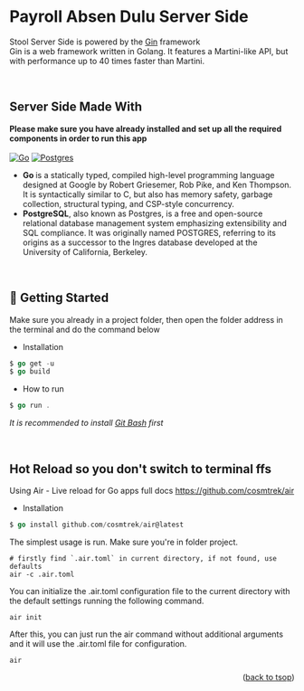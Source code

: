 <a id="readme-top"></a>
# Payroll Absen Dulu Server Side

Stool Server Side is powered by the [Gin](https://gin-gonic.com/) framework</br> Gin is a web framework written in Golang. It features a Martini-like API, but with performance up to 40 times faster than Martini.

&nbsp;

## Server Side Made With

<b>Please make sure you have already installed and set up all the required components in order to run this app</b></br></br>
[![Go](https://img.shields.io/badge/go-%2300ADD8.svg?style=for-the-badge&logo=go&logoColor=white)][Golang-url] [![Postgres][PostgreSQL]][Postgres-url]</br>

- <b>Go </b> is a statically typed, compiled high-level programming language designed at Google by Robert Griesemer, Rob Pike, and Ken Thompson. It is syntactically similar to C, but also has memory safety, garbage collection, structural typing, and CSP-style concurrency.</br>
- <b>PostgreSQL</b>, also known as Postgres, is a free and open-source relational database management system emphasizing extensibility and SQL compliance. It was originally named POSTGRES, referring to its origins as a successor to the Ingres database developed at the University of California, Berkeley.

[PostgreSQL]: https://img.shields.io/badge/PostgreSQL-316192?style=for-the-badge&logo=postgresql&logoColor=white
[Postgres-url]: https://www.postgresql.org/
[Golang-url]: https://go.dev/

&nbsp;

## &#128640; Getting Started

Make sure you already in a project folder, then open the folder address in the terminal and do the command below

- Installation

```go
$ go get -u
$ go build
```

- How to run

```go
$ go run .
```

_It is recommended to install [Git Bash](https://git-scm.com/downloads) first_

&nbsp;

## Hot Reload so you don't switch to terminal ffs
Using Air - Live reload for Go apps
full docs https://github.com/cosmtrek/air

- Installation
```go 
$ go install github.com/cosmtrek/air@latest
```
The simplest usage is run. Make sure you're in folder project.
```
# firstly find `.air.toml` in current directory, if not found, use defaults
air -c .air.toml
```

You can initialize the .air.toml configuration file to the current directory with the default settings running the following command.

```
air init
```

After this, you can just run the air command without additional arguments and it will use the .air.toml file for configuration.

```
air
```

<p align="right">(<a href="#readme-top">back to tsop</a>)</p>